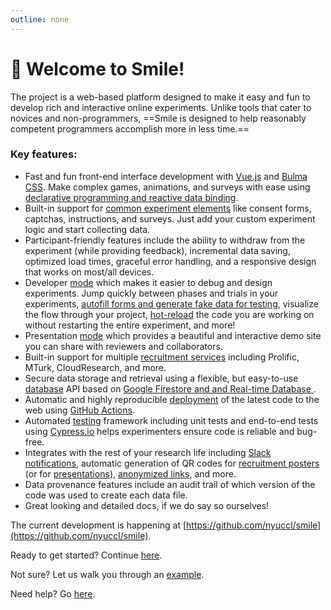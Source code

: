 ```yaml
---
outline: none
---
```


# :wave: Welcome to Smile!

The <SmileText/> project is a web-based platform designed to make it easy and
fun to develop rich and interactive online experiments. Unlike tools that cater
to novices and non-programmers, ==Smile is designed to help reasonably competent
programmers accomplish more in less time.==

### Key features:

- Fast and fun front-end interface development with [Vue.js](https://vuejs.org)
  and [Bulma CSS](https://bulma.io). Make complex games, animations, and surveys
  with ease using
  [declarative programming and reactive data binding](/components#declarative-rendering-and-reactivity).
- Built-in support for [common experiment elements](/views#built-in-views) like
  consent forms, captchas, instructions, and surveys. Just add your custom
  experiment logic and start collecting data.
- Participant-friendly features include the ability to withdraw from the
  experiment (while providing feedback), incremental data saving, optimized load
  times, graceful error handling, and a responsive design that works on most/all
  devices.
- Developer [mode](/developing) which makes it easier to debug and design
  experiments. Jump quickly between phases and trials in your experiments,
  [autofill forms and generate fake data for testing](/autofill), visualize the
  flow through your project, [hot-reload](/developing#hot-module-replacement)
  the code you are working on without restarting the entire experiment, and
  more!
- Presentation [mode](/presentation) which provides a beautiful and interactive
  demo site you can share with reviewers and collaborators.
- Built-in support for multiple [recruitment services](/recruitment) including
  Prolific, MTurk, CloudResearch, and more.
- Secure data storage and retrieval using a flexible, but easy-to-use
  [database](/datastorage) API based on
  [Google Firestore and and Real-time Database ](https://firebase.google.com).
- Automatic and highly reproducible [deployment](/deploying) of the latest code
  to the web using [GitHub Actions](https://github.com/features/actions).
- Automated [testing](/testing) framework including unit tests and end-to-end
  tests using [Cypress.io](https://www.cypress.io/) helps experimenters ensure
  code is reliable and bug-free.
- Integrates with the rest of your research life including
  [Slack notifications](/deploying#notifying-the-slack-bot), automatic
  generation of QR codes for
  [recruitment posters](/deploying#notifying-the-slack-bot) (or for
  [presentations](/presentation#qr-code-download)),
  [anonymized links](/deploying#what-url-do-you-send-participants-to), and more.
- Data provenance features include an audit trail of which version of the code
  was used to create each data file.
- Great looking and detailed docs, if we do say so ourselves!

The current development is happening at
[https://github.com/nyuccl/smile](https://github.com/nyuccl/smile).

Ready to get started? Continue [here](/requirements).

Not sure? Let us walk you through an [example](/example).

Need help? Go [here](/help).
